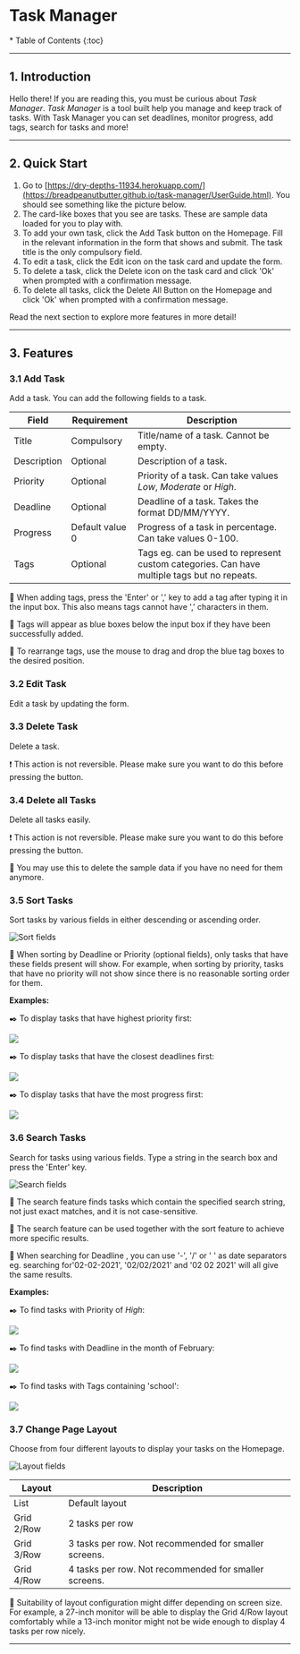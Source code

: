 # Task Manager

<div markdown="block" class="alert alert-secondary">
* Table of Contents
{:toc}
</div>

--------------------------------------------------------------------------------------------------------------------

## **1. Introduction**
Hello there! If you are reading this, you must be curious about *Task Manager*.
*Task Manager* is a tool built help you manage and keep track of tasks. 
With Task Manager you can set deadlines, monitor progress, add tags, search for tasks and more!

--------------------------------------------------------------------------------------------------------------------

## **2. Quick Start**

1. Go to [https://dry-depths-11934.herokuapp.com/](https://breadpeanutbutter.github.io/task-manager/UserGuide.html). You should see something like the picture below.
2. The card-like boxes that you see are tasks. These are sample data loaded for you to play with.
3. To add your own task, click the Add Task button on the Homepage. Fill in the relevant information in the form that shows and submit. The task title is the only compulsory field. 
4. To edit a task, click the Edit icon on the task card and update the form.
5. To delete a task, click the Delete icon on the task card and click 'Ok' when prompted with a confirmation message.
6. To delete all tasks, click the Delete All Button on the Homepage and click 'Ok' when prompted with a confirmation message.

Read the next section to explore more features in more detail!

--------------------------------------------------------------------------------------------------------------------

## **3. Features**

### 3.1 Add Task

Add a task. 
You can add the following fields to a task.

Field       | Requirement      | Description
------------|------------------|-----------------------
Title       | Compulsory       | Title/name of a task. Cannot be empty.
Description | Optional         | Description of a task.
Priority    | Optional         | Priority of a task. Can take values *Low*, *Moderate* or *High*.
Deadline    | Optional         | Deadline of a task. Takes the format DD/MM/YYYY.
Progress    | Default value 0  | Progress of a task in percentage. Can take values 0-100.
Tags        | Optional         | Tags eg. can be used to represent custom categories. Can have multiple tags but no repeats. 

:memo: When adding tags, press the 'Enter' or ',' key to add a tag after typing it in the input box. 
This also means tags cannot have ',' characters in them.

:memo: Tags will appear as blue boxes below the input box if they have been successfully added.

:memo: To rearrange tags, use the mouse to drag and drop the blue tag boxes to the desired position.

### 3.2 Edit Task

Edit a task by updating the form.

### 3.3 Delete Task

Delete a task.

:exclamation: This action is not reversible. Please make sure you want to do this before pressing the button.

### 3.4 Delete all Tasks

Delete all tasks easily.

:exclamation: This action is not reversible. Please make sure you want to do this before pressing the button.

:memo: You may use this to delete the sample data if you have no need for them anymore.

### 3.5 Sort Tasks

Sort tasks by various fields in either descending or ascending order. 

![Sort fields](images/sort_fields.png)

:memo: When sorting by Deadline or Priority (optional fields), only tasks that have these fields present will show. 
For example, when sorting by priority, tasks that have no priority will not show since there is no reasonable
sorting order for them.

**Examples:**

:black_nib: To display tasks that have highest priority first:

![](images/sort_eg1.png)

:black_nib: To display tasks that have the closest deadlines first:

![](images/sort_eg2.png)

:black_nib: To display tasks that have the most progress first:

![](images/sort_eg3.png)

### 3.6 Search Tasks

Search for tasks using various fields. 
Type a string in the search box and press the 'Enter' key.

![Search fields](images/search_fields.png)

:memo: The search feature finds tasks which contain the specified search string, not just exact matches, and it is not case-sensitive.

:memo: The search feature can be used together with the sort feature to achieve more specific results.

:memo: When searching for Deadline , you can use '-', '/' or ' ' as date separators
eg. searching for'02-02-2021', '02/02/2021' and '02 02 2021' will all give the same results.

**Examples:**

:black_nib: To find tasks with Priority of *High*:

![](images/search_eg1.png)

:black_nib: To find tasks with Deadline in the month of February:

![](images/search_eg2.png)

:black_nib: To find tasks with Tags containing 'school':

![](images/search_eg3.png)

### 3.7 Change Page Layout

Choose from four different layouts to display your tasks on the Homepage.

![Layout fields](images/layout_fields.png)

Layout       | Description
-------------|------------------------------------
List         | Default layout
Grid 2/Row   | 2 tasks per row
Grid 3/Row   | 3 tasks per row. Not recommended for smaller screens.
Grid 4/Row   | 4 tasks per row. Not recommended for smaller screens.

:memo: Suitability of layout configuration might differ depending on screen size. For example,
a 27-inch monitor will be able to display the Grid 4/Row layout comfortably while a 13-inch monitor 
might not be wide enough to display 4 tasks per row nicely. 


--------------------------------------------------------------------------------------------------------------------